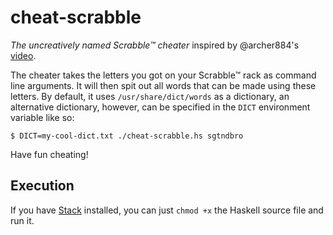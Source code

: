 # cheat-scrabble
*The uncreatively named Scrabble™ cheater* inspired by @archer884's [video](https://www.youtube.com/watch?v=RIFukkGWIhM).

The cheater takes the letters you got on your Scrabble™ rack as command line
arguments. It will then spit out all words that can be made using these letters.
By default, it uses `/usr/share/dict/words` as a dictionary, an alternative
dictionary, however, can be specified in the `DICT` environment variable like
so:

```
$ DICT=my-cool-dict.txt ./cheat-scrabble.hs sgtndbro
```

Have fun cheating!

## Execution
If you have [Stack](https://www.haskellstack.org/) installed, you can just
`chmod +x` the Haskell source file and run it.
